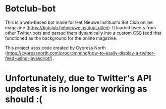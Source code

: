 # Botclub-bot
This is a web-based bot made for Het Nieuwe Instituut's Bot Club online magazine (https://botclub.hetnieuweinstituut.nl/en). It loaded tweets from other Twitter bots and parsed them dynamically into a custom CSS feed that functioned as the background for the online magazine. 

This project uses code created by Cypress North (https://cypressnorth.com/programming/how-to-easily-display-a-twitter-feed-using-javascript/).
# Unfortunately, due to Twitter's API updates it is no longer working as should :(
